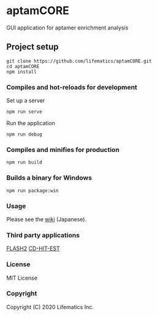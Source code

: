 # aptamCORE
GUI application for aptamer enrichment analysis

## Project setup
```
git clone https://github.com/lifematics/aptamCORE.git
cd aptamCORE
npm install
```

### Compiles and hot-reloads for development
Set up a server
```
npm run serve
```
Run the application
```
npm run debug
```

### Compiles and minifies for production
```
npm run build
```

### Builds a binary for Windows
```
npm run package:win
```

### Usage
Please see the [wiki](https://github.com/lifematics/aptamCORE/wiki) (Japanese).

### Third party applications
[FLASH2](https://github.com/dstreett/FLASH2)
[CD-HIT-EST](https://github.com/weizhongli/cdhit)

### License
MIT License

### Copyright
Copyright (C) 2020 Lifematics Inc.
